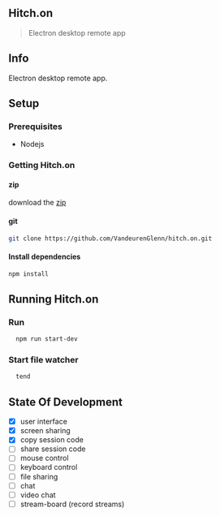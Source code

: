 Hitch.on
--------
> Electron desktop remote app

## Info
Electron desktop remote app.
## Setup

### Prerequisites
- Nodejs

### Getting Hitch.on
#### zip
download the [zip](https://github.com//VandeurenGlenn/hitch.on/archive/master.zip)

#### git
```sh
git clone https://github.com/VandeurenGlenn/hitch.on.git
```
#### Install dependencies
```sh
npm install
```

## Running Hitch.on
### Run
```sh
  npm run start-dev
```

### Start file watcher
```sh
  tend
```

## State Of Development
- [x] user interface
- [x] screen sharing
- [x] copy session code
- [ ] share session code
- [ ] mouse control
- [ ] keyboard control
- [ ] file sharing
- [ ] chat
- [ ] video chat
- [ ] stream-board (record streams)

